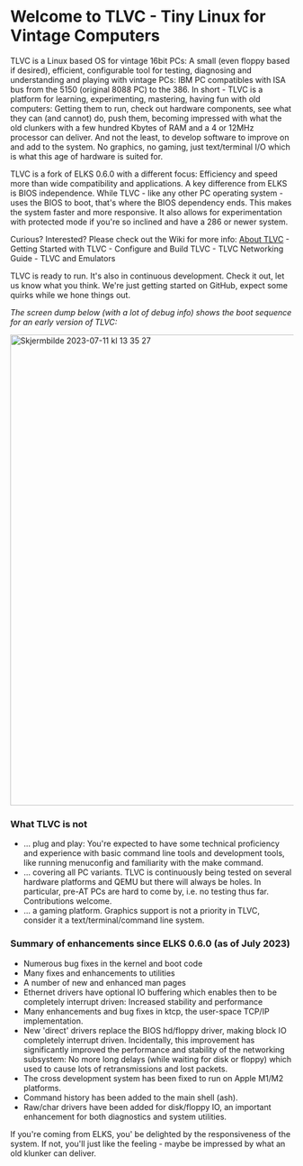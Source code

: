 # Welcome to TLVC - Tiny Linux for Vintage Computers

TLVC is a Linux based OS for vintage 16bit PCs: A small (even floppy based if desired), efficient, configurable tool for testing, diagnosing and understanding and playing with vintage PCs: IBM PC compatibles with ISA bus from the 5150 (original 8088 PC) to the 386. In short - TLVC is a platform for learning, experimenting, mastering, having fun with old computers: Getting them to run, check out hardware components, see what they can (and cannot) do, push them, becoming impressed with what the old clunkers with a few hundred Kbytes of RAM and a 4 or 12MHz processor can deliver. And not the least, to develop software to improve on and add to the system. No graphics, no gaming, just text/terminal I/O which is what this age of hardware is suited for.

TLVC is a fork of ELKS 0.6.0 with a different focus: Efficiency and speed more than wide compatibility and applications. A key difference from ELKS is BIOS independence. While TLVC - like any other PC operating system - uses the BIOS to boot, that's where the BIOS dependency ends. This makes the system faster and more responsive. It also allows for experimentation with protected mode if you're so inclined and have a 286 or newer system. 

Curious? Interested? Please check out the Wiki for more info:
[About TLVC](https://github.com/Mellvik/TLVC/wiki/About-TLVC#tlvc---tiny-linux-for-vintage-computers) - Getting Started with TLVC - Configure and Build TLVC - TLVC Networking Guide - TLVC and Emulators

TLVC is ready to run. It's also in continuous development. Check it out, let us know what you think. We're just getting started on GitHub, expect some quirks while we hone things out.

_The screen dump below (with a lot of debug info) shows the boot sequence for an early version of TLVC:_

<img width="836" alt="Skjermbilde 2023-07-11 kl  13 35 27" src="https://github.com/Mellvik/TLVC/assets/3629880/b3e6c735-4311-483d-a626-14ee214b820b">

### What TLVC is not
- … plug and play: You're expected to have some technical proficiency and experience with basic command line tools and development tools, like running menuconfig and familiarity with the make command.
- … covering all PC variants. TLVC is continuously being tested on several hardware platforms and QEMU but there will always be holes. In particular, pre-AT PCs are hard to come by, i.e. no testing thus far. Contributions welcome.
- … a gaming platform. Graphics support is not a priority in TLVC, consider it a text/terminal/command line system.

### Summary of enhancements since ELKS 0.6.0 (as of July 2023)
- Numerous bug fixes in the kernel and boot code
- Many fixes and enhancements to utilities
- A number of new and enhanced man pages
- Ethernet drivers have optional IO buffering which enables then to be completely interrupt driven: Increased stability and performance
- Many enhancements and bug fixes in ktcp, the user-space TCP/IP implementation.
- New 'direct' drivers replace the BIOS hd/floppy driver, making block IO completely interrupt driven. Incidentally, this improvement has significantly improved the performance and stability of the networking subsystem: No more long delays (while waiting for disk or floppy) which used to cause lots of retransmissions and lost packets.
- The cross development system has been fixed to run on Apple M1/M2 platforms.
- Command history has been added to the main shell (ash).
- Raw/char drivers have been added for disk/floppy IO, an important enhancement for both diagnostics and system utilities.

If you're coming from ELKS, you' be delighted by the responsiveness of the system. If not, you'll just like the feeling - maybe be impressed by what an old klunker can deliver.
